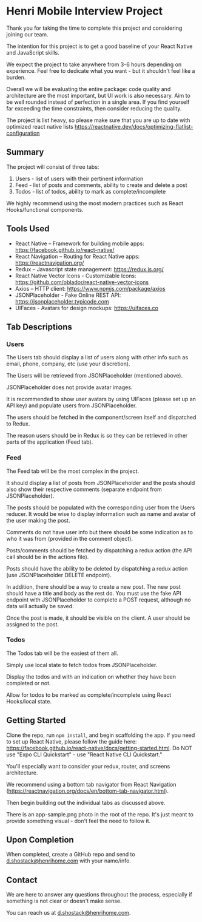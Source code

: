# Henri Mobile Interview Project

Thank you for taking the time to complete this project and considering joining our team.

The intention for this project is to get a good baseline of your React Native and JavaScript skills.

We expect the project to take anywhere from 3-6 hours depending on experience. Feel free to dedicate what you want - but it shouldn't feel like a burden.

Overall we will be evaluating the entire package: code quality and architecture are the most important, but UI work is also necessary. Aim to be well rounded instead of perfection in a single area. If you find yourself far exceeding the time constraints, then consider reducing the quality.

The project is list heavy, so please make sure that you are up to date with optimized react native lists https://reactnative.dev/docs/optimizing-flatlist-configuration

## Summary

The project will consist of three tabs:

1. Users - list of users with their pertinent information
2. Feed - list of posts and comments, ability to create and delete a post
3. Todos - list of todos, ability to mark as complete/incomplete

We highly recommend using the most modern practices such as React Hooks/functional components.

## Tools Used

- React Native – Framework for building mobile apps: https://facebook.github.io/react-native/
- React Navigation – Routing for React Native apps: https://reactnavigation.org/
- Redux – Javascript state management: https://redux.js.org/
- React Native Vector Icons - Customizable Icons: https://github.com/oblador/react-native-vector-icons
- Axios – HTTP client: https://www.npmjs.com/package/axios
- JSONPlaceholder - Fake Online REST API: https://jsonplaceholder.typicode.com
- UIFaces - Avatars for design mockups: https://uifaces.co

## Tab Descriptions

### Users

The Users tab should display a list of users along with other info such as email, phone, company, etc (use your discretion).

The Users will be retrieved from JSONPlaceholder (mentioned above).

JSONPlaceholder does not provide avatar images.

It is recommended to show user avatars by using UIFaces (please set up an API key) and populate users from JSONPlaceholder.

The users should be fetched in the component/screen itself and dispatched to Redux.

The reason users should be in Redux is so they can be retrieved in other parts of the application (Feed tab).

### Feed

The Feed tab will be the most complex in the project.

It should display a list of posts from JSONPlaceholder and the posts should also show their respective comments (separate endpoint from JSONPlaceholder).

The posts should be populated with the corresponding user from the Users reducer. It would be wise to display information such as name and avatar of the user making the post.

Comments do not have user info but there should be some indication as to who it was from (provided in the comment object).

Posts/comments should be fetched by dispatching a redux action (the API call should be in the actions file).

Posts should have the ability to be deleted by dispatching a redux action (use JSONPlaceholder DELETE endpoint).

In addition, there should be a way to create a new post. The new post should have a title and body as the rest do. You must use the fake API endpoint with JSONPlaceholder to complete a POST request, although no data will actually be saved.

Once the post is made, it should be visible on the client. A user should be assigned to the post.

### Todos

The Todos tab will be the easiest of them all.

Simply use local state to fetch todos from JSONPlaceholder.

Display the todos and with an indication on whether they have been completed or not.

Allow for todos to be marked as complete/incomplete using React Hooks/local state.

## Getting Started

Clone the repo, run `npm install`, and begin scaffolding the app. If you need to set up React Native, please follow the guide here: https://facebook.github.io/react-native/docs/getting-started.html. Do NOT use "Expo CLI Quickstart" - use "React Native CLI Quickstart."

You'll especially want to consider your redux, router, and screens architecture.

We recommend using a bottom tab navigator from React Navigation (https://reactnavigation.org/docs/en/bottom-tab-navigator.html).

Then begin building out the individual tabs as discussed above.

There is an app-sample.png photo in the root of the repo. It's just meant to provide something visual - don't feel the need to follow it.

## Upon Completion

When completed, create a GitHub repo and send to d.shostack@henrihome.com with your name/info.

## Contact

We are here to answer any questions throughout the process, especially if something is not clear or doesn't make sense.

You can reach us at d.shostack@henrihome.com.

